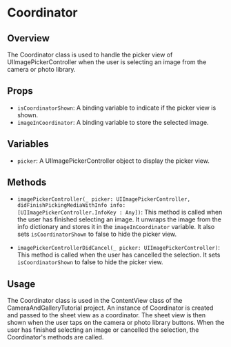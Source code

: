 # Coordinator

## Overview
The Coordinator class is used to handle the picker view of UIImagePickerController when the user is selecting an image from the camera or photo library.

## Props
- `isCoordinatorShown`: A binding variable to indicate if the picker view is shown.
- `imageInCoordinator`: A binding variable to store the selected image.

## Variables
- `picker`: A UIImagePickerController object to display the picker view.

## Methods
- `imagePickerController(_ picker: UIImagePickerController, didFinishPickingMediaWithInfo info: [UIImagePickerController.InfoKey : Any])`: This method is called when the user has finished selecting an image. It unwraps the image from the info dictionary and stores it in the `imageInCoordinator` variable. It also sets `isCoordinatorShown` to false to hide the picker view.

- `imagePickerControllerDidCancel(_ picker: UIImagePickerController)`: This method is called when the user has cancelled the selection. It sets `isCoordinatorShown` to false to hide the picker view.

## Usage
The Coordinator class is used in the ContentView class of the CameraAndGalleryTutorial project. An instance of Coordinator is created and passed to the sheet view as a coordinator. The sheet view is then shown when the user taps on the camera or photo library buttons. When the user has finished selecting an image or cancelled the selection, the Coordinator's methods are called.